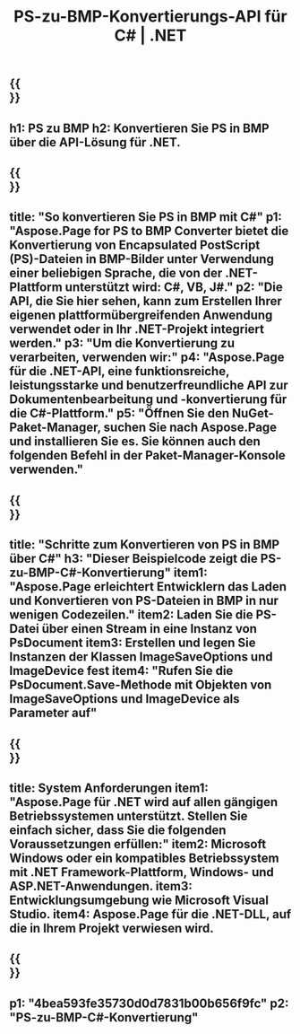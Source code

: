 ﻿---
translation: true
template: /_templates/_conversion-child-net.md
title: PS-zu-BMP-Konvertierungs-API für C# |  .NET
url: /net/conversion/ps-to-bmp/
description: Beispielcode für die Umwandlung von PS in BMP C#. Verwenden Sie den API-Beispielcode für die Batch-Konvertierung von PS-Dateien in BMP innerhalb von VB.NET, Asp.NET oder einer beliebigen .NET-basierten Anwendung.
informat: PS
outformat: BMP
otherformats: XPS EPS
---

{{<section banner>}}
---
h1: PS zu BMP
h2: Konvertieren Sie PS in BMP über die API-Lösung für .NET.
---

{{<section overview>}}
---
title: "So konvertieren Sie PS in BMP mit C#"
p1: "Aspose.Page for PS to BMP Converter bietet die Konvertierung von Encapsulated PostScript (PS)-Dateien in BMP-Bilder unter Verwendung einer beliebigen Sprache, die von der .NET-Plattform unterstützt wird: C#, VB, J#."
p2: "Die API, die Sie hier sehen, kann zum Erstellen Ihrer eigenen plattformübergreifenden Anwendung verwendet oder in Ihr .NET-Projekt integriert werden."
p3: "Um die Konvertierung zu verarbeiten, verwenden wir:"
p4: "Aspose.Page für die .NET-API, eine funktionsreiche, leistungsstarke und benutzerfreundliche API zur Dokumentenbearbeitung und -konvertierung für die C#-Plattform."
p5: "Öffnen Sie den NuGet-Paket-Manager, suchen Sie nach Aspose.Page und installieren Sie es. Sie können auch den folgenden Befehl in der Paket-Manager-Konsole verwenden."
---

{{<section feature1>}}
---
title: "Schritte zum Konvertieren von PS in BMP über C#"
h3: "Dieser Beispielcode zeigt die PS-zu-BMP-C#-Konvertierung"
item1: "Aspose.Page erleichtert Entwicklern das Laden und Konvertieren von PS-Dateien in BMP in nur wenigen Codezeilen."
item2: Laden Sie die PS-Datei über einen Stream in eine Instanz von PsDocument
item3: Erstellen und legen Sie Instanzen der Klassen ImageSaveOptions und ImageDevice fest
item4: "Rufen Sie die PsDocument.Save-Methode mit Objekten von ImageSaveOptions und ImageDevice als Parameter auf"
---

{{<section feature2>}}
---
title: System Anforderungen
item1: "Aspose.Page für .NET wird auf allen gängigen Betriebssystemen unterstützt. Stellen Sie einfach sicher, dass Sie die folgenden Voraussetzungen erfüllen:"
item2: Microsoft Windows oder ein kompatibles Betriebssystem mit .NET Framework-Plattform, Windows- und ASP.NET-Anwendungen.
item3: Entwicklungsumgebung wie Microsoft Visual Studio.
item4: Aspose.Page für die .NET-DLL, auf die in Ihrem Projekt verwiesen wird.
---

{{<section gist>}}
---
p1: "4bea593fe35730d0d7831b00b656f9fc"
p2: "PS-zu-BMP-C#-Konvertierung"
---

